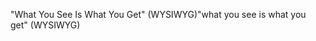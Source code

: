 <span data-ttu-id="70c2a-101">"What You See Is What You Get" (WYSIWYG)</span><span class="sxs-lookup"><span data-stu-id="70c2a-101">"what you see is what you get" (WYSIWYG)</span></span>